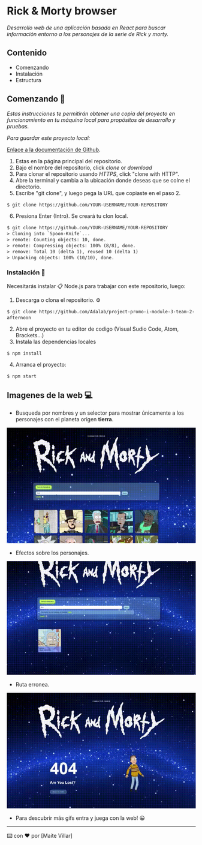# Rick & Morty browser

_Desarrollo web de una aplicación basada en React para buscar información entorno a los personajes de la serie de Rick y morty._

## Contenido

- Comenzando
- Instalación
- Estructura

## Comenzando 🚀

_Estas instrucciones te permitirán obtener una copia del proyecto en funcionamiento en tu máquina local para propósitos de desarrollo y pruebas._

_Para guardar este proyecto local:_

[Enlace a la documentación de Github](https://help.github.com/es/github/creating-cloning-and-archiving-repositories/cloning-a-repository).

1. Estas en la página principal del repositorio.
2. Bajo el nombre del repositorio, click *clone* or *download*
3. Para clonar el repositorio usando _HTTPS_, click "clone with HTTP".
4. Abre la terminal y cambia a la ubicación donde deseas que se colne el directorio.
5. Escribe "git clone", y luego pega la URL que copiaste en el paso 2.
```
$ git clone https://github.com/YOUR-USERNAME/YOUR-REPOSITORY
```
6. Presiona Enter (Intro). Se creará tu clon local.
```
$ git clone https://github.com/YOUR-USERNAME/YOUR-REPOSITORY
> Cloning into `Spoon-Knife`...
> remote: Counting objects: 10, done.
> remote: Compressing objects: 100% (8/8), done.
> remove: Total 10 (delta 1), reused 10 (delta 1)
> Unpacking objects: 100% (10/10), done.
```

### Instalación 🔧

Necesitarás instalar 📋 Node.js para trabajar con este repositorio, luego:

1. Descarga o clona el repositorio. ⚙️
```
$ git clone https://github.com/Adalab/project-promo-i-module-3-team-2-afternoon
```
2. Abre el proyecto en tu editor de codigo (Visual Sudio Code, Atom, Brackets...)
3. Instala las dependencias locales
```
$ npm install
```
4. Arranca el proyecto:
```
$ npm start
```

## Imagenes de la web 💻

- Busqueda por nombres y un selector para mostrar únicamente a los personajes con el planeta origen **tierra**.

![filter](/src/images/filter.gif)

- Efectos sobre los personajes.

![filter](/src/images/hover.gif)

- Ruta erronea.

![filter](/src/images/error.gif)

- Para descubrir más gifs entra y juega con la web! 😀

---
⌨️ con ❤️ por [Maite Villar]